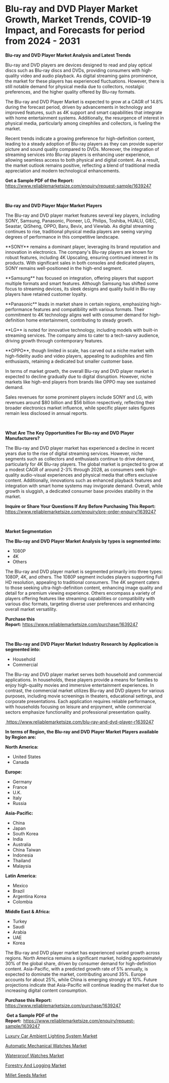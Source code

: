 <p><h1>Blu-ray and DVD Player Market Growth, Market Trends, COVID-19 Impact, and Forecasts for period from 2024 - 2031</h1></p><p><strong>Blu-ray and DVD Player Market Analysis and Latest Trends</strong></p>
<p><p>Blu-ray and DVD players are devices designed to read and play optical discs such as Blu-ray discs and DVDs, providing consumers with high-quality video and audio playback. As digital streaming gains prominence, the market for these players has experienced fluctuations. However, there is still notable demand for physical media due to collectors, nostalgic preferences, and the higher quality offered by Blu-ray formats.</p><p>The Blu-ray and DVD Player Market is expected to grow at a CAGR of 14.8% during the forecast period, driven by advancements in technology and improved features, such as 4K support and smart capabilities that integrate with home entertainment systems. Additionally, the resurgence of interest in physical media, particularly among cinephiles and collectors, is fueling the market. </p><p>Recent trends indicate a growing preference for high-definition content, leading to a steady adoption of Blu-ray players as they can provide superior picture and sound quality compared to DVDs. Moreover, the integration of streaming services into Blu-ray players is enhancing user experience, allowing seamless access to both physical and digital content. As a result, the market outlook remains positive, reflecting a blend of traditional media appreciation and modern technological enhancements.</p></p>
<p><strong>Get a Sample PDF of the Report:&nbsp;</strong> <a href="https://www.reliablemarketsize.com/enquiry/request-sample/1639247?utm_campaign=1140&utm_medium=2&utm_source=Github&utm_content=ia&utm_term=25092024&utm_id=blu-ray-and-dvd-player">https://www.reliablemarketsize.com/enquiry/request-sample/1639247</a></p>
<p>&nbsp;</p>
<p><strong>Blu-ray and DVD Player Major Market Players</strong></p>
<p><p>The Blu-ray and DVD player market features several key players, including SONY, Samsung, Panasonic, Pioneer, LG, Philips, Toshiba, HUALU, GIEC, Seastar, QiSheng, OPPO, Baru, Bevix, and Viewlab. As digital streaming continues to rise, traditional physical media players are seeing varying degrees of performance in this competitive landscape.</p><p>**SONY** remains a dominant player, leveraging its brand reputation and innovation in electronics. The company's Blu-ray players are known for robust features, including 4K Upscaling, ensuring continued interest in its products. With significant sales in both consoles and dedicated players, SONY remains well-positioned in the high-end segment.</p><p>**Samsung** has focused on integration, offering players that support multiple formats and smart features. Although Samsung has shifted some focus to streaming devices, its sleek designs and quality build in Blu-ray players have retained customer loyalty.</p><p>**Panasonic** leads in market share in certain regions, emphasizing high-performance features and compatibility with various formats. Their commitment to 4K technology aligns well with consumer demand for high-definition home entertainment, contributing to steady growth.</p><p>**LG** is noted for innovative technology, including models with built-in streaming services. The company aims to cater to a tech-savvy audience, driving growth through contemporary features.</p><p>**OPPO**, though limited in scale, has carved out a niche market with high-fidelity audio and video players, appealing to audiophiles and film enthusiasts, retaining a dedicated but smaller customer base.</p><p>In terms of market growth, the overall Blu-ray and DVD player market is expected to decline gradually due to digital disruption. However, niche markets like high-end players from brands like OPPO may see sustained demand.</p><p>Sales revenues for some prominent players include SONY and LG, with revenues around $80 billion and $56 billion respectively, reflecting their broader electronics market influence, while specific player sales figures remain less disclosed in annual reports.</p></p>
<p>&nbsp;</p>
<p><strong>What Are The Key Opportunities For Blu-ray and DVD Player Manufacturers?</strong></p>
<p><p>The Blu-ray and DVD player market has experienced a decline in recent years due to the rise of digital streaming services. However, niche segments such as collectors and enthusiasts continue to drive demand, particularly for 4K Blu-ray players. The global market is projected to grow at a modest CAGR of around 2-3% through 2028, as consumers seek high-quality audio-visual experiences and physical media that offers exclusive content. Additionally, innovations such as enhanced playback features and integration with smart home systems may invigorate demand. Overall, while growth is sluggish, a dedicated consumer base provides stability in the market.</p></p>
<p><strong>Inquire or Share Your Questions If Any Before Purchasing This Report:</strong> <a href="https://www.reliablemarketsize.com/enquiry/pre-order-enquiry/1639247?utm_campaign=1140&utm_medium=2&utm_source=Github&utm_content=ia&utm_term=25092024&utm_id=blu-ray-and-dvd-player">https://www.reliablemarketsize.com/enquiry/pre-order-enquiry/1639247</a></p>
<p>&nbsp;</p>
<p><strong>Market Segmentation</strong></p>
<p><strong>The Blu-ray and DVD Player Market Analysis by types is segmented into:</strong></p>
<p><ul><li>1080P</li><li>4K</li><li>Others</li></ul></p>
<p><p>The Blu-ray and DVD player market is segmented primarily into three types: 1080P, 4K, and others. The 1080P segment includes players supporting Full HD resolution, appealing to traditional consumers. The 4K segment caters to those seeking ultra-high-definition content, enhancing image quality and detail for a premium viewing experience. Others encompass a variety of players offering features like streaming capabilities or compatibility with various disc formats, targeting diverse user preferences and enhancing overall market versatility.</p></p>
<p><strong>Purchase this Report:&nbsp;</strong><a href="https://www.reliablemarketsize.com/purchase/1639247?utm_campaign=1140&utm_medium=2&utm_source=Github&utm_content=ia&utm_term=25092024&utm_id=blu-ray-and-dvd-player">https://www.reliablemarketsize.com/purchase/1639247</a></p>
<p>&nbsp;</p>
<p><strong>The Blu-ray and DVD Player Market Industry Research by Application is segmented into:</strong></p>
<p><ul><li>Household</li><li>Commercial</li></ul></p>
<p><p>The Blu-ray and DVD player market serves both household and commercial applications. In households, these players provide a means for families to enjoy high-quality movies and immersive entertainment experiences. In contrast, the commercial market utilizes Blu-ray and DVD players for various purposes, including movie screenings in theaters, educational settings, and corporate presentations. Each application requires reliable performance, with households focusing on leisure and enjoyment, while commercial sectors emphasize functionality and professional presentation quality.</p></p>
<p><a href="https://www.reliablemarketsize.com/blu-ray-and-dvd-player-r1639247?utm_campaign=1140&utm_medium=2&utm_source=Github&utm_content=ia&utm_term=25092024&utm_id=blu-ray-and-dvd-player">&nbsp;https://www.reliablemarketsize.com/blu-ray-and-dvd-player-r1639247</a></p>
<p><strong>In terms of Region, the Blu-ray and DVD Player Market Players available by Region are:</strong></p>
<p>
    <p> <strong> North America: </strong>
        <ul>
            <li>United States</li>
            <li>Canada</li>
        </ul>
        </p> 
    <p> <strong> Europe: </strong>
        <ul>
            <li>Germany</li>
            <li>France</li>
            <li>U.K.</li>
            <li>Italy</li>
            <li>Russia</li>
        </ul>
        </p> 
    <p> <strong> Asia-Pacific: </strong>
        <ul>
            <li>China</li>
            <li>Japan</li>
            <li>South Korea</li>
            <li>India</li>
            <li>Australia</li>
            <li>China Taiwan</li>
            <li>Indonesia</li>
            <li>Thailand</li>
            <li>Malaysia</li>
        </ul>
        </p> 
    <p> <strong> Latin America: </strong>
        <ul>
            <li>Mexico</li>
            <li>Brazil</li>
            <li>Argentina Korea</li>
            <li>Colombia</li>
        </ul>
        </p> 
    <p> <strong> Middle East & Africa: </strong>
        <ul>
            <li>Turkey</li>
            <li>Saudi</li>
            <li>Arabia</li>
            <li>UAE</li>
            <li>Korea</li>
        </ul>
    </p>
    </p>
<p><p>The Blu-ray and DVD player market has experienced varied growth across regions. North America remains a significant market, holding approximately 30% of the global share, driven by consumer demand for high-definition content. Asia-Pacific, with a predicted growth rate of 5% annually, is expected to dominate the market, contributing around 35%. Europe accounts for about 25%, while China is emerging strongly at 10%. Future projections indicate that Asia-Pacific will continue leading the market due to increasing digital content consumption.</p></p>
<p><strong>Purchase this Report: </strong><a href="https://www.reliablemarketsize.com/purchase/1639247?utm_campaign=1140&utm_medium=2&utm_source=Github&utm_content=ia&utm_term=25092024&utm_id=blu-ray-and-dvd-player">https://www.reliablemarketsize.com/purchase/1639247</a></p>
<p>&nbsp;<strong>Get a Sample PDF of the Report:&nbsp;&nbsp;</strong><a href="https://www.reliablemarketsize.com/enquiry/request-sample/1639247?utm_campaign=1140&utm_medium=2&utm_source=Github&utm_content=ia&utm_term=25092024&utm_id=blu-ray-and-dvd-player">https://www.reliablemarketsize.com/enquiry/request-sample/1639247</a></p>
<p><strong></strong></p>
<p><p><a href="https://www.linkedin.com/pulse/global-luxury-car-ambient-lighting-system-market-focus-application-gzqbe?utm_campaign=1140&utm_medium=2&utm_source=Github&utm_content=ia&utm_term=25092024&utm_id=blu-ray-and-dvd-player">Luxury Car Ambient Lighting System Market</a></p><p><a href="https://issuu.com/reportprime-2/docs/automatic-mechanical-watches-market_6ceb8866caaeb5?utm_campaign=1140&utm_medium=2&utm_source=Github&utm_content=ia&utm_term=25092024&utm_id=blu-ray-and-dvd-player">Automatic Mechanical Watches Market</a></p><p><a href="https://issuu.com/reportprime-2/docs/waterproof-watches-market-size-2030_05807c78ca5bee?utm_campaign=1140&utm_medium=2&utm_source=Github&utm_content=ia&utm_term=25092024&utm_id=blu-ray-and-dvd-player">Waterproof Watches Market</a></p><p><a href="https://www.linkedin.com/pulse/emerging-trends-forestry-logging-market-global-outlook-future-nrr3f?utm_campaign=1140&utm_medium=2&utm_source=Github&utm_content=ia&utm_term=25092024&utm_id=blu-ray-and-dvd-player">Forestry And Logging Market</a></p><p><a href="https://www.linkedin.com/pulse/millet-seeds-market-research-report-exploring-size-revenue-2udof?utm_campaign=1140&utm_medium=2&utm_source=Github&utm_content=ia&utm_term=25092024&utm_id=blu-ray-and-dvd-player">Millet Seeds Market</a></p></p>